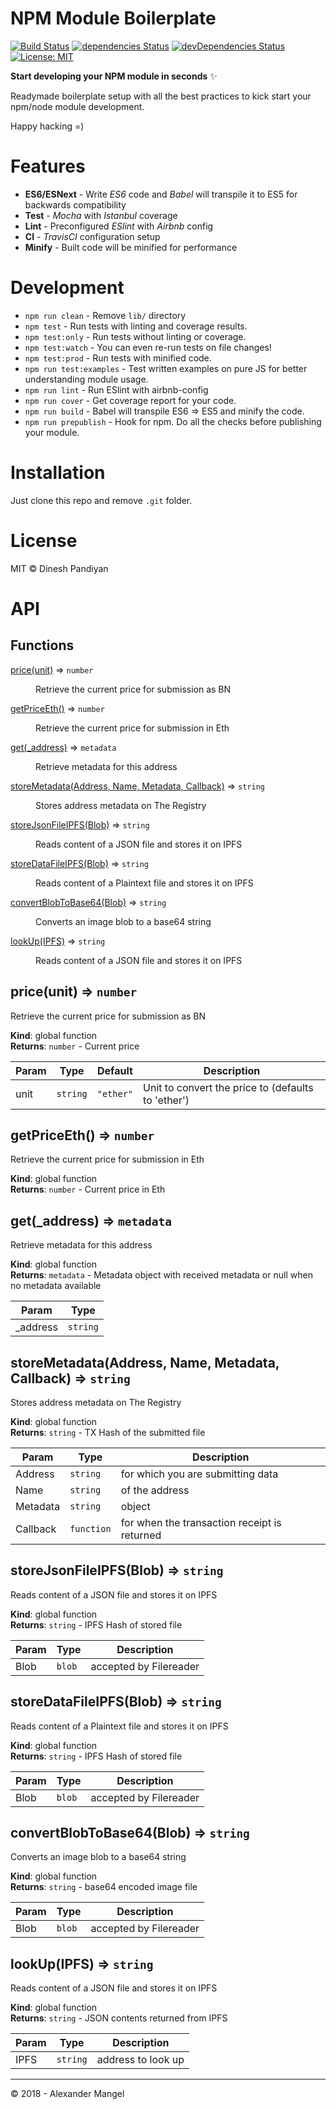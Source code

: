 # NPM Module Boilerplate

[![Build Status](https://travis-ci.org/flexdinesh/npm-module-boilerplate.svg?branch=master)](https://travis-ci.org/flexdinesh/npm-module-boilerplate) [![dependencies Status](https://david-dm.org/flexdinesh/npm-module-boilerplate/status.svg)](https://david-dm.org/flexdinesh/npm-module-boilerplate) [![devDependencies Status](https://david-dm.org/flexdinesh/npm-module-boilerplate/dev-status.svg)](https://david-dm.org/flexdinesh/npm-module-boilerplate?type=dev) [![License: MIT](https://img.shields.io/badge/License-MIT-blue.svg)](https://opensource.org/licenses/MIT)

**Start developing your NPM module in seconds** ✨

Readymade boilerplate setup with all the best practices to kick start your npm/node module development.

Happy hacking =)

# Features

-   **ES6/ESNext** - Write _ES6_ code and _Babel_ will transpile it to ES5 for backwards compatibility
-   **Test** - _Mocha_ with _Istanbul_ coverage
-   **Lint** - Preconfigured _ESlint_ with _Airbnb_ config
-   **CI** - _TravisCI_ configuration setup
-   **Minify** - Built code will be minified for performance

# Development

-   `npm run clean` - Remove `lib/` directory
-   `npm test` - Run tests with linting and coverage results.
-   `npm test:only` - Run tests without linting or coverage.
-   `npm test:watch` - You can even re-run tests on file changes!
-   `npm test:prod` - Run tests with minified code.
-   `npm run test:examples` - Test written examples on pure JS for better understanding module usage.
-   `npm run lint` - Run ESlint with airbnb-config
-   `npm run cover` - Get coverage report for your code.
-   `npm run build` - Babel will transpile ES6 => ES5 and minify the code.
-   `npm run prepublish` - Hook for npm. Do all the checks before publishing your module.

# Installation

Just clone this repo and remove `.git` folder.

# License

MIT © Dinesh Pandiyan

# API

## Functions

<dl>
<dt><a href="#price">price(unit)</a> ⇒ <code>number</code></dt>
<dd><p>Retrieve the current price for submission as BN</p>
</dd>
<dt><a href="#getPriceEth">getPriceEth()</a> ⇒ <code>number</code></dt>
<dd><p>Retrieve the current price for submission in Eth</p>
</dd>
<dt><a href="#get">get(_address)</a> ⇒ <code>metadata</code></dt>
<dd><p>Retrieve metadata for this address</p>
</dd>
<dt><a href="#storeMetadata">storeMetadata(Address, Name, Metadata, Callback)</a> ⇒ <code>string</code></dt>
<dd><p>Stores address metadata on The Registry</p>
</dd>
<dt><a href="#storeJsonFileIPFS">storeJsonFileIPFS(Blob)</a> ⇒ <code>string</code></dt>
<dd><p>Reads content of a JSON file and stores it on IPFS</p>
</dd>
<dt><a href="#storeDataFileIPFS">storeDataFileIPFS(Blob)</a> ⇒ <code>string</code></dt>
<dd><p>Reads content of a Plaintext file and stores it on IPFS</p>
</dd>
<dt><a href="#convertBlobToBase64">convertBlobToBase64(Blob)</a> ⇒ <code>string</code></dt>
<dd><p>Converts an image blob to a base64 string</p>
</dd>
<dt><a href="#lookUp">lookUp(IPFS)</a> ⇒ <code>string</code></dt>
<dd><p>Reads content of a JSON file and stores it on IPFS</p>
</dd>
</dl>

<a name="price"></a>

## price(unit) ⇒ <code>number</code>
Retrieve the current price for submission as BN

**Kind**: global function  
**Returns**: <code>number</code> - Current price  

| Param | Type | Default | Description |
| --- | --- | --- | --- |
| unit | <code>string</code> | <code>&quot;ether&quot;</code> | Unit to convert the price to (defaults to 'ether') |

<a name="getPriceEth"></a>

## getPriceEth() ⇒ <code>number</code>
Retrieve the current price for submission in Eth

**Kind**: global function  
**Returns**: <code>number</code> - Current price in Eth  
<a name="get"></a>

## get(_address) ⇒ <code>metadata</code>
Retrieve metadata for this address

**Kind**: global function  
**Returns**: <code>metadata</code> - Metadata object with received metadata or null when no metadata available  

| Param | Type |
| --- | --- |
| _address | <code>string</code> | 

<a name="storeMetadata"></a>

## storeMetadata(Address, Name, Metadata, Callback) ⇒ <code>string</code>
Stores address metadata on The Registry

**Kind**: global function  
**Returns**: <code>string</code> - TX Hash of the submitted file  

| Param | Type | Description |
| --- | --- | --- |
| Address | <code>string</code> | for which you are submitting data |
| Name | <code>string</code> | of the address |
| Metadata | <code>string</code> | object |
| Callback | <code>function</code> | for when the transaction receipt is returned |

<a name="storeJsonFileIPFS"></a>

## storeJsonFileIPFS(Blob) ⇒ <code>string</code>
Reads content of a JSON file and stores it on IPFS

**Kind**: global function  
**Returns**: <code>string</code> - IPFS Hash of stored file  

| Param | Type | Description |
| --- | --- | --- |
| Blob | <code>blob</code> | accepted by Filereader |

<a name="storeDataFileIPFS"></a>

## storeDataFileIPFS(Blob) ⇒ <code>string</code>
Reads content of a Plaintext file and stores it on IPFS

**Kind**: global function  
**Returns**: <code>string</code> - IPFS Hash of stored file  

| Param | Type | Description |
| --- | --- | --- |
| Blob | <code>blob</code> | accepted by Filereader |

<a name="convertBlobToBase64"></a>

## convertBlobToBase64(Blob) ⇒ <code>string</code>
Converts an image blob to a base64 string

**Kind**: global function  
**Returns**: <code>string</code> - base64 encoded image file  

| Param | Type | Description |
| --- | --- | --- |
| Blob | <code>blob</code> | accepted by Filereader |

<a name="lookUp"></a>

## lookUp(IPFS) ⇒ <code>string</code>
Reads content of a JSON file and stores it on IPFS

**Kind**: global function  
**Returns**: <code>string</code> - JSON contents returned from IPFS  

| Param | Type | Description |
| --- | --- | --- |
| IPFS | <code>string</code> | address to look up |



* * *

&copy; 2018 - Alexander Mangel